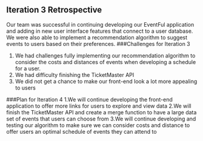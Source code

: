 ## Iteration 3 Retrospective
Our team was successful in continuing developing our EventFul application and adding in new user interface features that connect to a user database. We were also able to implement a recommendation algorithm to suggest events to users based on their preferences. 
###Challenges for Iteration 3
1. We had challenges fully implementing our recommendation algorithm to consider the costs and distances of events when developing a schedule for a user.
2. We had difficulty finishing the TicketMaster API 
3. We did not get a chance to make our front-end look a lot more appealing to users

###Plan for Iteration 4
1.We will continue developing the front-end application to offer more links for users to explore and view data
2.We will finish the TicketMaster API and create a merge function to have a large data set of events that users can choose from
3.We will continue developing and testing our algorithm to make sure we can consider costs and distance to offer users an 
optimal schedule of events they can attend to
